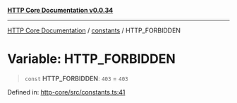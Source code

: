 [**HTTP Core Documentation v0.0.34**](../../README.md)

***

[HTTP Core Documentation](../../modules.md) / [constants](../README.md) / HTTP\_FORBIDDEN

# Variable: HTTP\_FORBIDDEN

> `const` **HTTP\_FORBIDDEN**: `403` = `403`

Defined in: [http-core/src/constants.ts:41](https://github.com/stonemjs/http-core/blob/1848d2cc8e9419d9e370ae707c528a45d3c2ac5a/src/constants.ts#L41)
